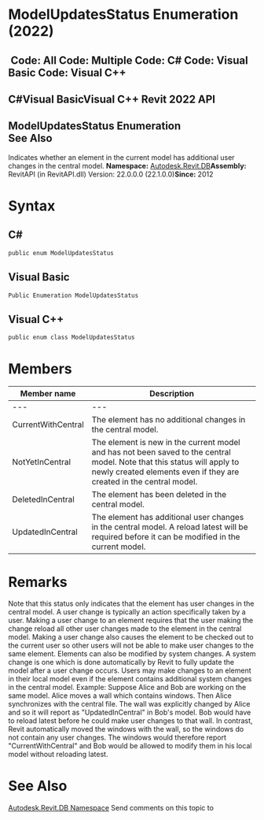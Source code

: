 # ModelUpdatesStatus Enumeration (2022)

﻿
 Code: All Code: Multiple Code: C# Code: Visual Basic Code: Visual C++   
---  
C#Visual BasicVisual C++
Revit 2022 API  
---  
ModelUpdatesStatus Enumeration  
See Also  
---  
Indicates whether an element in the current model has additional user changes in the central model. 
**Namespace:** [Autodesk.Revit.DB](87546ba7-461b-c646-cbb1-2cb8f5bff8b2.md "Autodesk.Revit.DB Namespace")**Assembly:** RevitAPI (in RevitAPI.dll) Version: 22.0.0.0 (22.1.0.0)**Since:** 2012 
# Syntax
C#  
---  
```text
public enum ModelUpdatesStatus
```
  
Visual Basic  
---  
```text
Public Enumeration ModelUpdatesStatus
```
  
Visual C++  
---  
```text
public enum class ModelUpdatesStatus
```
  
# Members
| Member name | Description |
| --- | --- |
| --- | --- |
| CurrentWithCentral | The element has no additional changes in the central model. |
| NotYetInCentral | The element is new in the current model and has not been saved to the central model. Note that this status will apply to newly created elements even if they are created in the central model. |
| DeletedInCentral | The element has been deleted in the central model. |
| UpdatedInCentral | The element has additional user changes in the central model. A reload latest will be required before it can be modified in the current model. |

# Remarks
Note that this status only indicates that the element has user changes in the central model. A user change is typically an action specifically taken by a user. Making a user change to an element requires that the user making the change reload all other user changes made to the element in the central model. Making a user change also causes the element to be checked out to the current user so other users will not be able to make user changes to the same element.
Elements can also be modified by system changes. A system change is one which is done automatically by Revit to fully update the model after a user change occurs. Users may make changes to an element in their local model even if the element contains additional system changes in the central model.
Example: Suppose Alice and Bob are working on the same model. Alice moves a wall which contains windows. Then Alice synchronizes with the central file. The wall was explicitly changed by Alice and so it will report as "UpdatedInCentral" in Bob's model. Bob would have to reload latest before he could make user changes to that wall. In contrast, Revit automatically moved the windows with the wall, so the windows do not contain any user changes. The windows would therefore report "CurrentWithCentral" and Bob would be allowed to modify them in his local model without reloading latest.
# See Also
[Autodesk.Revit.DB Namespace](87546ba7-461b-c646-cbb1-2cb8f5bff8b2.md "Autodesk.Revit.DB Namespace")
Send comments on this topic to 